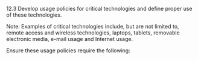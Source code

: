12.3 Develop usage policies for critical 
technologies and define proper use of these 
technologies. 

Note: Examples of critical technologies 
include, but are not limited to, remote access 
and wireless technologies, laptops, tablets, 
removable electronic media, e-mail usage and 
Internet usage. 

Ensure these usage policies require the 
following: 


